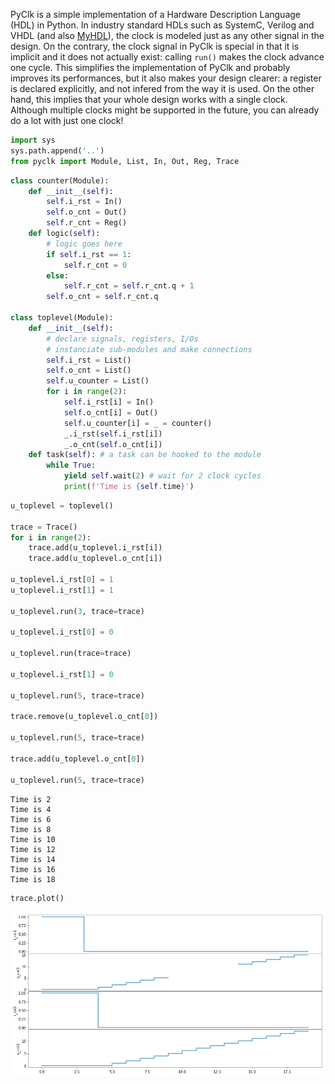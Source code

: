 PyClk is a simple implementation of a Hardware Description Language (HDL) in Python. In industry standard HDLs such as SystemC, Verilog and VHDL (and also [MyHDL](http://www.myhdl.org)), the clock is modeled just as any other signal in the design. On the contrary, the clock signal in PyClk is special in that it is implicit and it does not actually exist: calling `run()` makes the clock advance one cycle. This simplifies the implementation of PyClk and probably improves its performances, but it also makes your design clearer: a register is declared explicitly, and not infered from the way it is used. On the other hand, this implies that your whole design works with a single clock. Although multiple clocks might be supported in the future, you can already do a lot with just one clock!

```python
import sys
sys.path.append('..')
from pyclk import Module, List, In, Out, Reg, Trace
```


```python
class counter(Module):
    def __init__(self):
        self.i_rst = In()
        self.o_cnt = Out()
        self.r_cnt = Reg()
    def logic(self):
        # logic goes here
        if self.i_rst == 1:
            self.r_cnt = 0
        else:
            self.r_cnt = self.r_cnt.q + 1
        self.o_cnt = self.r_cnt.q

class toplevel(Module):
    def __init__(self):
        # declare signals, registers, I/Os
        # instanciate sub-modules and make connections
        self.i_rst = List()
        self.o_cnt = List()
        self.u_counter = List()
        for i in range(2):
            self.i_rst[i] = In()
            self.o_cnt[i] = Out()
            self.u_counter[i] = _ = counter()
            _.i_rst(self.i_rst[i])
            _.o_cnt(self.o_cnt[i])
    def task(self): # a task can be hooked to the module
        while True:
            yield self.wait(2) # wait for 2 clock cycles
            print(f'Time is {self.time}')
```


```python
u_toplevel = toplevel()

trace = Trace()
for i in range(2):
    trace.add(u_toplevel.i_rst[i])
    trace.add(u_toplevel.o_cnt[i])

u_toplevel.i_rst[0] = 1
u_toplevel.i_rst[1] = 1

u_toplevel.run(3, trace=trace)

u_toplevel.i_rst[0] = 0

u_toplevel.run(trace=trace)

u_toplevel.i_rst[1] = 0

u_toplevel.run(5, trace=trace)

trace.remove(u_toplevel.o_cnt[0])

u_toplevel.run(5, trace=trace)

trace.add(u_toplevel.o_cnt[0])

u_toplevel.run(5, trace=trace)
```

    Time is 2
    Time is 4
    Time is 6
    Time is 8
    Time is 10
    Time is 12
    Time is 14
    Time is 16
    Time is 18



```python
trace.plot()
```

![alt text](examples/example.png)
